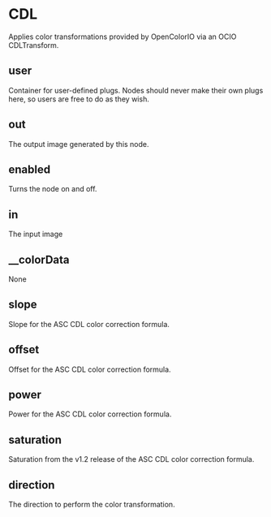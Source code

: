 # CDL

Applies color transformations provided by
OpenColorIO via an OCIO CDLTransform.

## user 

 Container for user-defined plugs. Nodes
should never make their own plugs here,
so users are free to do as they wish. 

## out 

 The output image generated by this node. 

## enabled 

 Turns the node on and off. 

## in 

 The input image 

## __colorData 

 None 

## slope 

 Slope for the ASC CDL color correction formula. 

## offset 

 Offset for the ASC CDL color correction formula. 

## power 

 Power for the ASC CDL color correction formula. 

## saturation 

 Saturation from the v1.2 release of the ASC CDL color correction formula. 

## direction 

 The direction to perform the color transformation. 

